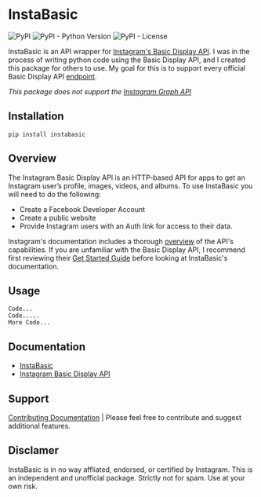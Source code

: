 # InstaBasic
![PyPI](https://img.shields.io/pypi/v/instabasic)
![PyPI - Python Version](https://img.shields.io/pypi/pyversions/instabasic)
![PyPI - License](https://img.shields.io/pypi/l/instabasic)

InstaBasic is an API wrapper for [Instagram's Basic Display API](https://developers.facebook.com/docs/instagram-basic-display-api/). I was in the process of writing python code using the Basic Display API, and I created this package for others to use. My goal for this is to support every official Basic Display API [endpoint](https://developers.facebook.com/docs/instagram-basic-display-api/reference).

*This package does not support the [Instagram Graph API](https://developers.facebook.com/docs/instagram-api/)*

## Installation
`pip install instabasic`

## Overview
The Instagram Basic Display API is an HTTP-based API for apps to get an Instagram user’s profile, images, videos, and albums. To use InstaBasic you will need to do the following:
 - Create a Facebook Developer Account
 - Create a public website
 - Provide Instagram users with an Auth link for access to their data.

Instagram's documentation includes a thorough [overview](https://developers.facebook.com/docs/instagram-basic-display-api/overview) of the API's capabilities. If you are unfamiliar with the Basic Display API, I recommend first reviewing their [Get Started Guide](https://developers.facebook.com/docs/instagram-basic-display-api/getting-started) before looking at InstaBasic's documentation.

## Usage
```
Code...
Code.....
More Code...
```

## Documentation
 - [InstaBasic](https://github.com/ChaseRun/instabasic)
 - [Instagram Basic Display API](https://developers.facebook.com/docs/instagram-basic-display-api/)

## Support
[Contributing Documentation](https://github.com/ChaseRun/instabasic) | Please feel free to contribute and suggest additional features.

## Disclamer
InstaBasic is in no way affliated, endorsed, or certified by Instagram. This is an independent and unofficial package. Strictly not for spam. Use at your own risk.